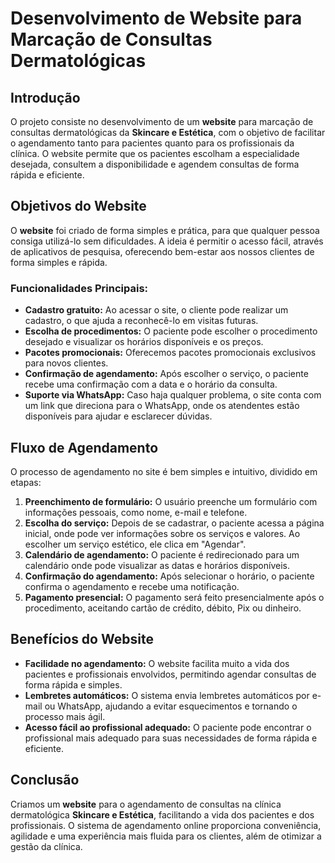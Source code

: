 # Desenvolvimento de Website para Marcação de Consultas Dermatológicas

## Introdução

O projeto consiste no desenvolvimento de um **website** para marcação de consultas dermatológicas da **Skincare e Estética**, com o objetivo de facilitar o agendamento tanto para pacientes quanto para os profissionais da clínica. O website permite que os pacientes escolham a especialidade desejada, consultem a disponibilidade e agendem consultas de forma rápida e eficiente.

## Objetivos do Website

O **website** foi criado de forma simples e prática, para que qualquer pessoa consiga utilizá-lo sem dificuldades. A ideia é permitir o acesso fácil, através de aplicativos de pesquisa, oferecendo bem-estar aos nossos clientes de forma simples e rápida.

### Funcionalidades Principais:
- **Cadastro gratuito:** Ao acessar o site, o cliente pode realizar um cadastro, o que ajuda a reconhecê-lo em visitas futuras.
- **Escolha de procedimentos:** O paciente pode escolher o procedimento desejado e visualizar os horários disponíveis e os preços.
- **Pacotes promocionais:** Oferecemos pacotes promocionais exclusivos para novos clientes.
- **Confirmação de agendamento:** Após escolher o serviço, o paciente recebe uma confirmação com a data e o horário da consulta.
- **Suporte via WhatsApp:** Caso haja qualquer problema, o site conta com um link que direciona para o WhatsApp, onde os atendentes estão disponíveis para ajudar e esclarecer dúvidas.

## Fluxo de Agendamento

O processo de agendamento no site é bem simples e intuitivo, dividido em etapas:

1. **Preenchimento de formulário:** O usuário preenche um formulário com informações pessoais, como nome, e-mail e telefone.
2. **Escolha do serviço:** Depois de se cadastrar, o paciente acessa a página inicial, onde pode ver informações sobre os serviços e valores. Ao escolher um serviço estético, ele clica em "Agendar".
3. **Calendário de agendamento:** O paciente é redirecionado para um calendário onde pode visualizar as datas e horários disponíveis.
4. **Confirmação do agendamento:** Após selecionar o horário, o paciente confirma o agendamento e recebe uma notificação.
5. **Pagamento presencial:** O pagamento será feito presencialmente após o procedimento, aceitando cartão de crédito, débito, Pix ou dinheiro.

## Benefícios do Website

- **Facilidade no agendamento:** O website facilita muito a vida dos pacientes e profissionais envolvidos, permitindo agendar consultas de forma rápida e simples.
- **Lembretes automáticos:** O sistema envia lembretes automáticos por e-mail ou WhatsApp, ajudando a evitar esquecimentos e tornando o processo mais ágil.
- **Acesso fácil ao profissional adequado:** O paciente pode encontrar o profissional mais adequado para suas necessidades de forma rápida e eficiente.

## Conclusão

Criamos um **website** para o agendamento de consultas na clínica dermatológica **Skincare e Estética**, facilitando a vida dos pacientes e dos profissionais. O sistema de agendamento online proporciona conveniência, agilidade e uma experiência mais fluida para os clientes, além de otimizar a gestão da clínica.

